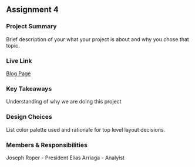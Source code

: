 ## Assignment 4

### Project Summary

Brief description of your what your project is about and why you chose that topic.

### Live Link

[Blog Page](https://{username}.github.io/{reponame}/homework-2)  

### Key Takeaways

Understanding of why we are doing this project

### Design Choices 

List color palette used and rationale for top level layout decisions.

### Members & Responsibilities

Joseph Roper - President 
Elias Arriaga - Analyist 
